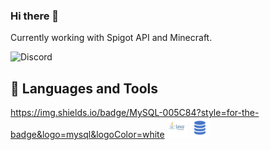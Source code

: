 ### Hi there 👋

Currently working with Spigot API and Minecraft.

![Discord](https://img.shields.io/discord/871270710214000681?label=DISCORD&logo=Discord&logoColor=%23FFFFFF&style=for-the-badge)

## 🧰 Languages and Tools
https://img.shields.io/badge/MySQL-005C84?style=for-the-badge&logo=mysql&logoColor=white
<img height="32" width="32" src="https://raw.githubusercontent.com/github/explore/80688e429a7d4ef2fca1e82350fe8e3517d3494d/topics/java/java.png" /> <img height="32" width="32" src="https://raw.githubusercontent.com/github/explore/80688e429a7d4ef2fca1e82350fe8e3517d3494d/topics/sql/sql.png" />



<!--
**reussy/reussy** is a ✨ _special_ ✨ repository because its `README.md` (this file) appears on your GitHub profile.

Here are some ideas to get you started:

- 🔭 I’m currently working on ...
- 🌱 I’m currently learning ...
- 👯 I’m looking to collaborate on ...
- 🤔 I’m looking for help with ...
- 💬 Ask me about ...
- 📫 How to reach me: ...
- 😄 Pronouns: ...
- ⚡ Fun fact: ...
-->
